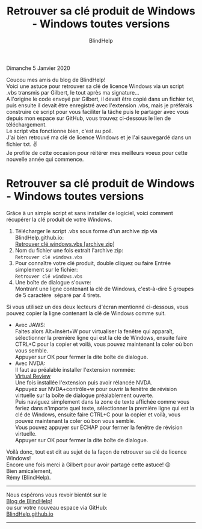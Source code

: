 ﻿---
title: Retrouver sa clé produit de Windows - Windows toutes versions
layout: post
author: BlindHelp
---

<footer>Dimanche 5 Janvier 2020</footer>


Coucou mes amis du blog de BlindHelp!               
Voici une astuce pour retrouver sa clé de licence Windows via un script .vbs transmis par Gilbert, le tout après ma signature...    
A l'origine le code envoyé par Gilbert, il devait être copié dans un fichier txt,  puis ensuite il devait être enregistré avec l'extension .vbs, mais je préférais construire ce script pour vous faciliter  la tâche puis le partager avec vous depuis mon espace sur GitHub, vous trouvez ci-dessous le lien de téléchargement.    
Le script vbs fonctionne bien, c'est au poil.    
J'ai bien retrouvé ma clé de licence Windows et je l'ai sauvegardé dans un fichier txt. ✌    
Je profite de cette occasion pour réitérer mes meilleurs voeux pour cette nouvelle année qui commence.    

# Retrouver sa clé produit de Windows - Windows toutes versions #

Grâce à un simple script et sans installer de logiciel, voici comment récupérer la clé produit de votre Windows.  


1. Télécharger le script .vbs sous forme  d'un  archive zip via BlindHelp.github.io:    
[Retrouver clé windows.vbs [archive zip]](https://blindhelp.github.io/Retrouver%20cl%C3%A9%20windows.zip)    
2. Nom du fichier une fois extrait l'archive zip:    
`Retrouver clé windows.vbs`    
3. Pour connaître votre clé produit, double cliquez ou faire Entrée simplement sur le fichier:     
`Retrouver clé windows.vbs`    
4. Une boîte de dialogue s'ouvre:    
 Montrant une ligne contenant la clé de Windows, c'est-à-dire 5 groupes de 5 caractère  séparé par 4 tirets.     


Si vous utilisez un des deux lecteurs d'écran mentionné ci-dessous, vous pouvez copier la ligne contenant la clé de Windows comme suit.    

- Avec JAWS:    
Faites alors Alt+Insèrt+W pour virtualiser la fenêtre qui apparaît, sélectionner la première ligne qui est la clé de Windows, ensuite faire CTRL+C pour la copier 
et voilà, vous pouvez maintenant la coler où bon vous semble.    
Appuyer sur OK pour fermer la dite boîte de dialogue.    
- Avec NVDA:    
Il faut au préalable installer l'extension nommée:    
[Virtual Review](https://addons.nvda-project.org/files/get.php?file=VR)    
Une fois installée l'extension puis avoir rélancée NVDA.    
Appuyez sur NVDA+contrôle+w pour ouvrir la fenêtre de révision virtuelle sur la boîte de dialogue préalablement ouverte.    
Puis naviguez simplement dans la zone de texte affichée comme vous feriez dans n'importe quel texte, sélectionner la première ligne qui est la clé de Windows, ensuite faire CTRL+C pour la copier 
et voilà, vous pouvez maintenant la coler où bon vous semble.    
Vous pouvez appuyer sur ÉCHAP pour fermer la fenêtre de révision virtuelle.    
Appuyer sur OK pour fermer la dite boîte de dialogue.    

Voilà donc,  tout est dit au sujet de la façon de retrouver sa clé de licence Windows!                
Encore une fois merci à Gilbert pour avoir partagé cette astuce! 😉    
Bien amicalement,              
Rémy (BlindHelp).

---

Nous espérons vous revoir bientôt sur le      
[Blog de BlindHelp!](http://blindhelp.blogspot.fr/)                    
ou sur  votre nouveau espace via GitHub:                     
[BlindHelp.github.io](https://blindhelp.github.io)                    

---